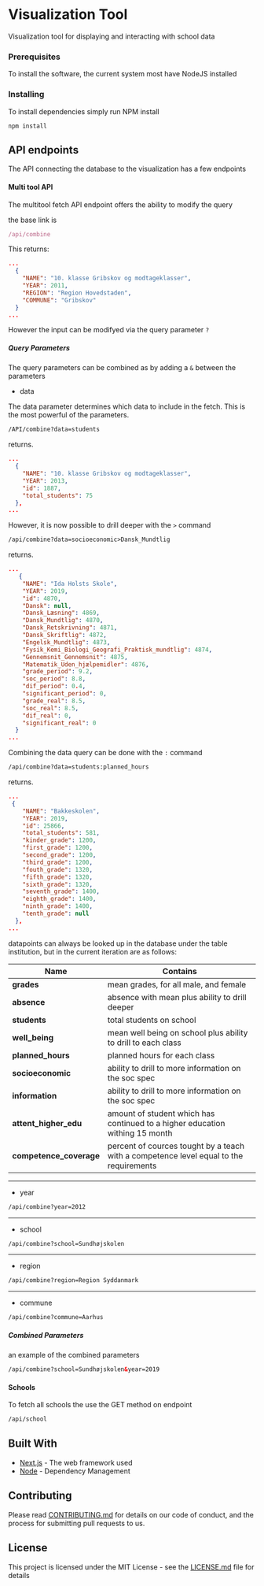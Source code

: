 # Visualization Tool

Visualization tool for displaying and interacting with school data

### Prerequisites

To install the software, the current system most have NodeJS installed

### Installing

To install dependencies simply run NPM install

```
npm install
```


## API endpoints

The API connecting the database to the visualization has a few endpoints 

#### Multi tool API

The multitool fetch API endpoint offers the ability to modify the query 

the base link is 
```js
/api/combine
```
This returns:

```json
...
  {
    "NAME": "10. klasse Gribskov og modtageklasser",
    "YEAR": 2011,
    "REGION": "Region Hovedstaden",
    "COMMUNE": "Gribskov"
  }
...
```
However the input can be modifyed via the query parameter `?`

##### Query Parameters

The query parameters can be combined as by adding a `&` between the parameters

* data

The data parameter determines which data to include in the fetch. This is the most powerful of the parameters.
```html
/API/combine?data=students
```

returns.

```json
...
  {
    "NAME": "10. klasse Gribskov og modtageklasser",
    "YEAR": 2013,
    "id": 1887,
    "total_students": 75
  },
...
```

However, it is now possible to drill deeper with the `>` command

```html
/api/combine?data=socioeconomic>Dansk_Mundtlig
```

returns.

```json
...
   {
    "NAME": "Ida Holsts Skole",
    "YEAR": 2019,
    "id": 4870,
    "Dansk": null,
    "Dansk_Læsning": 4869,
    "Dansk_Mundtlig": 4870,
    "Dansk_Retskrivning": 4871,
    "Dansk_Skriftlig": 4872,
    "Engelsk_Mundtlig": 4873,
    "Fysik_Kemi_Biologi_Geografi_Praktisk_mundtlig": 4874,
    "Gennemsnit_Gennemsnit": 4875,
    "Matematik_Uden_hjælpemidler": 4876,
    "grade_period": 9.2,
    "soc_period": 8.8,
    "dif_period": 0.4,
    "significant_period": 0,
    "grade_real": 8.5,
    "soc_real": 8.5,
    "dif_real": 0,
    "significant_real": 0
  }
...
```


Combining the data query can be done with the `:` command

```html
/api/combine?data=students:planned_hours
```

returns.

```json
...
 {
    "NAME": "Bakkeskolen",
    "YEAR": 2019,
    "id": 25866,
    "total_students": 581,
    "kinder_grade": 1200,
    "first_grade": 1200,
    "second_grade": 1200,
    "third_grade": 1200,
    "fouth_grade": 1320,
    "fifth_grade": 1320,
    "sixth_grade": 1320,
    "seventh_grade": 1400,
    "eighth_grade": 1400,
    "ninth_grade": 1400,
    "tenth_grade": null
  },
...
```

datapoints can always be looked up in the database under the table institution, but in the current iteration are as follows:

Name | Contains 
--- | --- 
**grades** | mean grades, for all male, and female 
**absence** | absence with mean plus ability to drill deeper 
**students** | total students on school 
**well_being** | mean well being on school plus ability to drill to each class 
**planned_hours** | planned hours for each class 
**socioeconomic** | ability to drill to more information on the soc spec
**information** | ability to drill to more information on the soc spec
**attent_higher_edu** | amount of student which has continued to a higher education withing 15 month
**competence_coverage** | percent of cources tought by a teach with a competence level equal to the requirements 
---
* year
```html
/api/combine?year=2012
```
---

* school
```html
/api/combine?school=Sundhøjskolen
```
---

* region
```html
/api/combine?region=Region Syddanmark
```

---


* commune
```html
/api/combine?commune=Aarhus
```


##### Combined Parameters

an example of the combined parameters

```html
/api/combine?school=Sundhøjskolen&year=2019
```





#### Schools

To fetch all schools the use the GET method on endpoint
```html
/api/school
```




## Built With

* [Next.js](https://nextjs.org/) - The web framework used
* [Node](https://nodejs.org/en/) - Dependency Management

## Contributing

Please read [CONTRIBUTING.md](https://gist.github.com/PurpleBooth/b24679402957c63ec426) for details on our code of conduct, and the process for submitting pull requests to us.



## License

This project is licensed under the MIT License - see the [LICENSE.md](LICENSE.md) file for details
